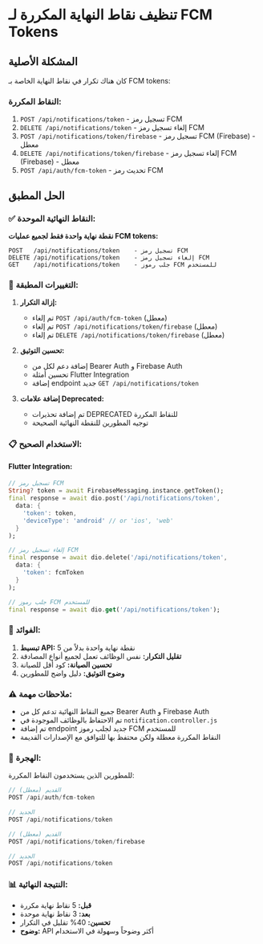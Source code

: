 # تنظيف نقاط النهاية المكررة لـ FCM Tokens

## المشكلة الأصلية

كان هناك تكرار في نقاط النهاية الخاصة بـ FCM tokens:

### النقاط المكررة:
1. `POST /api/notifications/token` - تسجيل رمز FCM
2. `DELETE /api/notifications/token` - إلغاء تسجيل رمز FCM
3. `POST /api/notifications/token/firebase` - تسجيل رمز FCM (Firebase) - معطل
4. `DELETE /api/notifications/token/firebase` - إلغاء تسجيل رمز FCM (Firebase) - معطل
5. `POST /api/auth/fcm-token` - تحديث رمز FCM

## الحل المطبق

### ✅ النقاط النهائية الموحدة:

**نقطة نهاية واحدة فقط لجميع عمليات FCM tokens:**

```
POST   /api/notifications/token    - تسجيل رمز FCM
DELETE /api/notifications/token    - إلغاء تسجيل رمز FCM  
GET    /api/notifications/token    - جلب رموز FCM للمستخدم
```

### 🔧 التغييرات المطبقة:

1. **إزالة التكرار:**
   - تم إلغاء `POST /api/auth/fcm-token` (معطل)
   - تم إلغاء `POST /api/notifications/token/firebase` (معطل)
   - تم إلغاء `DELETE /api/notifications/token/firebase` (معطل)

2. **تحسين التوثيق:**
   - إضافة دعم لكل من Bearer Auth و Firebase Auth
   - تحسين أمثلة Flutter Integration
   - إضافة endpoint جديد `GET /api/notifications/token`

3. **إضافة علامات Deprecated:**
   - تم إضافة تحذيرات DEPRECATED للنقاط المكررة
   - توجيه المطورين للنقطة النهائية الصحيحة

### 📋 الاستخدام الصحيح:

#### Flutter Integration:
```dart
// تسجيل رمز FCM
String? token = await FirebaseMessaging.instance.getToken();
final response = await dio.post('/api/notifications/token',
  data: {
    'token': token,
    'deviceType': 'android' // or 'ios', 'web'
  }
);

// إلغاء تسجيل رمز FCM
final response = await dio.delete('/api/notifications/token',
  data: {
    'token': fcmToken
  }
);

// جلب رموز FCM للمستخدم
final response = await dio.get('/api/notifications/token');
```

### 🎯 الفوائد:

1. **تبسيط API:** نقطة نهاية واحدة بدلاً من 5
2. **تقليل التكرار:** نفس الوظائف تعمل لجميع أنواع المصادقة
3. **تحسين الصيانة:** كود أقل للصيانة
4. **وضوح التوثيق:** دليل واضح للمطورين

### ⚠️ ملاحظات مهمة:

- جميع النقاط النهائية تدعم كل من Bearer Auth و Firebase Auth
- تم الاحتفاظ بالوظائف الموجودة في `notification.controller.js`
- تم إضافة endpoint جديد لجلب رموز FCM للمستخدم
- النقاط المكررة معطلة ولكن محتفظ بها للتوافق مع الإصدارات القديمة

### 🔄 الهجرة:

للمطورين الذين يستخدمون النقاط المكررة:

```javascript
// القديم (معطل)
POST /api/auth/fcm-token

// الجديد
POST /api/notifications/token
```

```javascript
// القديم (معطل)  
POST /api/notifications/token/firebase

// الجديد
POST /api/notifications/token
```

### 📊 النتيجة النهائية:

- **قبل:** 5 نقاط نهاية مكررة
- **بعد:** 3 نقاط نهاية موحدة
- **تحسين:** 40% تقليل في التكرار
- **وضوح:** API أكثر وضوحاً وسهولة في الاستخدام 